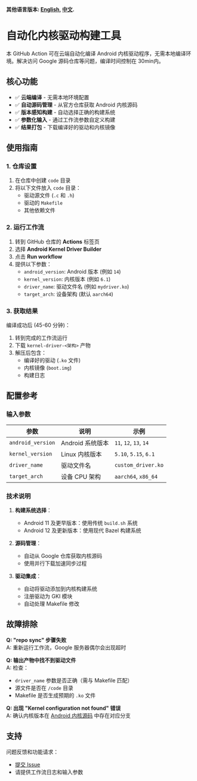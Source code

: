 **其他语言版本: [English](README.md), [中文](README_zh.md).**
# 自动化内核驱动构建工具
本 GitHub Action 可在云端自动化编译 Android 内核驱动程序，无需本地编译环境。解决访问 Google 源码仓库等问题，编译时间控制在 30min内。

## 核心功能

- ✅ **云端编译** - 无需本地环境配置
- ✅ **自动源码管理** - 从官方仓库获取 Android 内核源码
- ✅ **版本感知构建** - 自动选择正确的构建系统
- ✅ **参数化输入** - 通过工作流参数自定义构建
- ✅ **结果打包** - 下载编译好的驱动和内核镜像

## 使用指南

### 1. 仓库设置
1. 在仓库中创建 `code` 目录
2. 将以下文件放入 `code` 目录：
   - 驱动源文件 (`.c` 和 `.h`)
   - 驱动的 `Makefile`
   - 其他依赖文件

### 2. 运行工作流
1. 转到 GitHub 仓库的 **Actions** 标签页
2. 选择 **Android Kernel Driver Builder**
3. 点击 **Run workflow**
4. 提供以下参数：
   - `android_version`: Android 版本 (例如 `14`)
   - `kernel_version`: 内核版本 (例如 `6.1`)
   - `driver_name`: 驱动文件名 (例如 `mydriver.ko`)
   - `target_arch`: 设备架构 (默认 `aarch64`)

### 3. 获取结果
编译成功后 (45-60 分钟)：
1. 转到完成的工作流运行
2. 下载 `kernel-driver-<架构>` 产物
3. 解压后包含：
   - 编译好的驱动 (`.ko` 文件)
   - 内核镜像 (`boot.img`)
   - 构建日志

## 配置参考

### 输入参数

| 参数 | 说明 | 示例 |
|------|------|------|
| `android_version` | Android 系统版本 | `11`, `12`, `13`, `14` |
| `kernel_version` | Linux 内核版本 | `5.10`, `5.15`, `6.1` |
| `driver_name` | 驱动文件名 | `custom_driver.ko` |
| `target_arch` | 设备 CPU 架构 | `aarch64`, `x86_64` |

### 技术说明

1. **构建系统选择**：
   - Android 11 及更早版本：使用传统 `build.sh` 系统
   - Android 12 及更新版本：使用现代 Bazel 构建系统

2. **源码管理**：
   - 自动从 Google 仓库获取内核源码
   - 使用并行下载加速同步过程

3. **驱动集成**：
   - 自动将驱动添加到内核构建系统
   - 注册驱动为 GKI 模块
   - 自动处理 Makefile 修改

## 故障排除

**Q: "repo sync" 步骤失败**  
A: 重新运行工作流，Google 服务器偶尔会出现超时

**Q: 输出产物中找不到驱动文件**  
A: 检查：
- `driver_name` 参数是否正确（需与 Makefile 匹配）
- 源文件是否在 `/code` 目录
- Makefile 是否生成预期的 `.ko` 文件

**Q: 出现 "Kernel configuration not found" 错误**  
A: 确认内核版本在 [Android 内核源码](https://android.googlesource.com/kernel/manifest/) 中存在对应分支

## 支持

问题反馈和功能请求：
- [提交 Issue](https://github.com/your-repo/issues)
- 请提供工作流日志和输入参数
